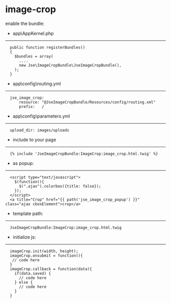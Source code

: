 # image-crop

enable the bundle:

  - app\AppKernel.php
  --------------
      public function registerBundles()
      {
        $bundles = array(
          ....
          new Jse\ImageCropBundle\JseImageCropBundle(),
        );
      }

  - app\config\routing.yml
  --------------
      jse_image_crop:
          resource: "@JseImageCropBundle/Resources/config/routing.xml"
          prefix:   /

  - app\config\parameters.yml
  --------------
      upload_dir: images/uploads


  - include to your page
  --------------
      {% include 'JseImageCropBundle:ImageCrop:image_crop.html.twig' %}

  - as popup:
  --------------
      <script type="text/javascript">
        $(function(){
          $(".ajax").colorbox({title: false});
        });
      </script>
      <a title="Crop" href="{{ path('jse_image_crop_popup') }}" class="ajax cboxElement">crop</a>

  - template path:
  --------------
      JseImageCropBundle:ImageCrop:image_crop.html.twig

  - initialize js:
  --------------
      imageCrop.init(width, height);
      imageCrop.onsubmit = function(){
       // code here
      }
      imageCrop.callback = function(data){
        if(data.saved) {
          // code here
        } else {
          // code here
        }
      }

